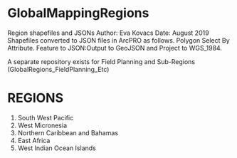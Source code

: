 # GlobalMappingRegions
Region shapefiles and JSONs
Author: Eva Kovacs
Date: August 2019
Shapefiles converted to JSON files in ArcPRO as follows.
Polygon Select By Attribute.
Feature to JSON:Output to GeoJSON and Project to WGS_1984.

A separate repository exists for Field Planning and Sub-Regions (GlobalRegions_FieldPlanning_Etc)


# REGIONS
1. South West Pacific
2. West Micronesia
3. Northern Caribbean and Bahamas
4. East Africa
5. West Indian Ocean Islands


